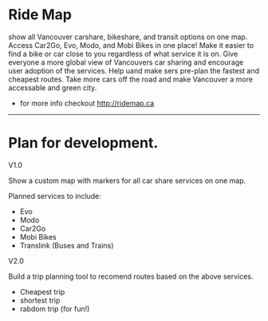 # Ride Map
show all Vancouver carshare, bikeshare, and transit options on one map. Access Car2Go, Evo, Modo, and Mobi Bikes in one place! Make it easier to find a bike or car close to you regardless of what service it is on. Give everyone a more global view of Vancouvers car sharing and encourage user adoption of the services. Help uand make sers pre-plan the fastest and cheapest routes. Take more cars off the road and make Vancouver a more accessable and green city.
 
- for more info checkout http://ridemap.ca

----------------------------------------------------------------------------

# Plan for development.

V1.0

Show a custom map with markers for all car share services on one map.

  Planned services to include:
  - Evo
  - Modo
  - Car2Go
  - Mobi Bikes
  - Translink (Buses and Trains)
  
V2.0

Build a trip planning tool to recomend routes based on the above services.

  - Cheapest trip
  - shortest trip
  - rabdom trip (for fun!)
